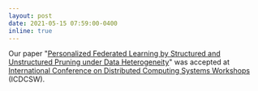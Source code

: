 ```yaml
---
layout: post
date: 2021-05-15 07:59:00-0400
inline: true
---
```


Our paper "[Personalized Federated Learning by Structured and Unstructured Pruning under Data Heterogeneity](https://ieeexplore.ieee.org/document/9545941)" was accepted at [International Conference on Distributed Computing Systems Workshops](https://ieeexplore.ieee.org/xpl/conhome/9545463/proceeding) (ICDCSW).